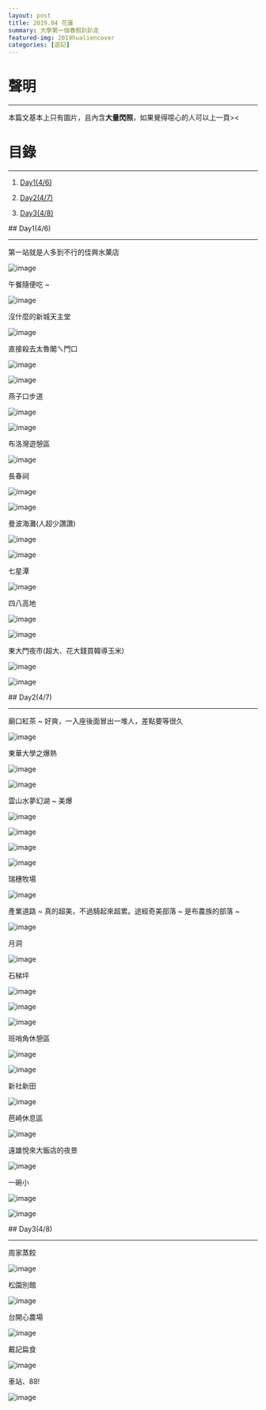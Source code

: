 ```yaml
---
layout: post
title: 2019.04 花蓮
summary: 大學第一個春假趴趴走
featured-img: 2019hualiencover
categories: [遊記]
---
```


# 聲明

***

本篇文基本上只有圖片，且內含**大量閃照**，如果覺得噁心的人可以上一頁><


# 目錄

***

1. [Day1(4/6)](#Day1(4/6))

2. [Day2(4/7)](#Day2(4/7))

3. [Day3(4/8)](#Day3(4/8))



<a name="Day1(4/6)"/>
## Day1(4/6)
 
***

第一站就是人多到不行的佳興水菓店

![image](https://raw.githubusercontent.com/poi0905/blog/master/assets/img/posts/2019hualien_01.JPEG)

午餐隨便吃 ~

![image](https://raw.githubusercontent.com/poi0905/blog/master/assets/img/posts/2019hualien_02.JPEG)

沒什麼的新城天主堂

![image](https://raw.githubusercontent.com/poi0905/blog/master/assets/img/posts/2019hualien_03.JPEG)

直接殺去太魯閣ㄟ門口

![image](https://raw.githubusercontent.com/poi0905/blog/master/assets/img/posts/2019hualien_04.JPEG)

![image](https://raw.githubusercontent.com/poi0905/blog/master/assets/img/posts/2019hualien_05.JPEG)

燕子口步道

![image](https://raw.githubusercontent.com/poi0905/blog/master/assets/img/posts/2019hualien_06.JPEG)

![image](https://raw.githubusercontent.com/poi0905/blog/master/assets/img/posts/2019hualien_07.JPEG)

布洛灣遊憩區

![image](https://raw.githubusercontent.com/poi0905/blog/master/assets/img/posts/2019hualien_08.JPEG)

長春祠

![image](https://raw.githubusercontent.com/poi0905/blog/master/assets/img/posts/2019hualien_09.JPEG)

![image](https://raw.githubusercontent.com/poi0905/blog/master/assets/img/posts/2019hualien_10.JPEG)


曼波海灘(人超少讚讚)

![image](https://raw.githubusercontent.com/poi0905/blog/master/assets/img/posts/2019hualien_11.JPEG)

![image](https://raw.githubusercontent.com/poi0905/blog/master/assets/img/posts/2019hualien_12.JPG)

七星潭

![image](https://raw.githubusercontent.com/poi0905/blog/master/assets/img/posts/2019hualien_13.JPEG)

四八高地

![image](https://raw.githubusercontent.com/poi0905/blog/master/assets/img/posts/2019hualien_14.JPEG)

![image](https://raw.githubusercontent.com/poi0905/blog/master/assets/img/posts/2019hualien_15.JPEG)

東大門夜市(超大、花大錢買韓導玉米)

![image](https://raw.githubusercontent.com/poi0905/blog/master/assets/img/posts/2019hualien_16.JPEG)

![image](https://raw.githubusercontent.com/poi0905/blog/master/assets/img/posts/2019hualien_17.jpg)



<a name="Day2(4/7)"/>
## Day2(4/7)

***

廟口紅茶 ~ 好爽，一入座後面冒出一堆人，差點要等很久

![image](https://raw.githubusercontent.com/poi0905/blog/master/assets/img/posts/2019hualien_18.JPEG)

東華大學之爆熱

![image](https://raw.githubusercontent.com/poi0905/blog/master/assets/img/posts/2019hualien_19.JPEG)

![image](https://raw.githubusercontent.com/poi0905/blog/master/assets/img/posts/2019hualien_20.JPEG)

雲山水夢幻湖 ~ 美爆

![image](https://raw.githubusercontent.com/poi0905/blog/master/assets/img/posts/2019hualien_21.JPEG)

![image](https://raw.githubusercontent.com/poi0905/blog/master/assets/img/posts/2019hualien_22.JPEG)

![image](https://raw.githubusercontent.com/poi0905/blog/master/assets/img/posts/2019hualien_23.JPEG)

![image](https://raw.githubusercontent.com/poi0905/blog/master/assets/img/posts/2019hualien_24.JPEG)

瑞穗牧場

![image](https://raw.githubusercontent.com/poi0905/blog/master/assets/img/posts/2019hualien_25.JPEG)

產業道路 ~ 真的超美，不過騎起來超累。途經奇美部落 ~ 是布農族的部落 ~

![image](https://raw.githubusercontent.com/poi0905/blog/master/assets/img/posts/2019hualien_26.JPEG)


月洞

![image](https://raw.githubusercontent.com/poi0905/blog/master/assets/img/posts/2019hualien_27.JPEG)

石梯坪

![image](https://raw.githubusercontent.com/poi0905/blog/master/assets/img/posts/2019hualien_28.JPEG)

![image](https://raw.githubusercontent.com/poi0905/blog/master/assets/img/posts/2019hualien_29.jpg)

![image](https://raw.githubusercontent.com/poi0905/blog/master/assets/img/posts/2019hualien_30.JPEG)

班哨角休憩區

![image](https://raw.githubusercontent.com/poi0905/blog/master/assets/img/posts/2019hualien_31.JPEG)

![image](https://raw.githubusercontent.com/poi0905/blog/master/assets/img/posts/2019hualien_32.JPEG)


新社新田

![image](https://raw.githubusercontent.com/poi0905/blog/master/assets/img/posts/2019hualien_33.JPEG)

芭崎休息區

![image](https://raw.githubusercontent.com/poi0905/blog/master/assets/img/posts/2019hualien_34.JPEG)

遠雄悅來大飯店的夜景

![image](https://raw.githubusercontent.com/poi0905/blog/master/assets/img/posts/2019hualien_35.JPEG)

一碗小

![image](https://raw.githubusercontent.com/poi0905/blog/master/assets/img/posts/2019hualien_36.JPEG)

![image](https://raw.githubusercontent.com/poi0905/blog/master/assets/img/posts/2019hualien_37.JPEG)

<a name="Day3(4/8)"/>
## Day3(4/8)

***

周家蒸餃

![image](https://raw.githubusercontent.com/poi0905/blog/master/assets/img/posts/2019hualien_38.JPEG)

松園別館

![image](https://raw.githubusercontent.com/poi0905/blog/master/assets/img/posts/2019hualien_39.JPEG)

台開心農場

![image](https://raw.githubusercontent.com/poi0905/blog/master/assets/img/posts/2019hualien_40.JPEG)

戴記扁食

![image](https://raw.githubusercontent.com/poi0905/blog/master/assets/img/posts/2019hualien_41.JPEG)

車站、88!

![image](https://raw.githubusercontent.com/poi0905/blog/master/assets/img/posts/2019hualien_42.JPEG)

